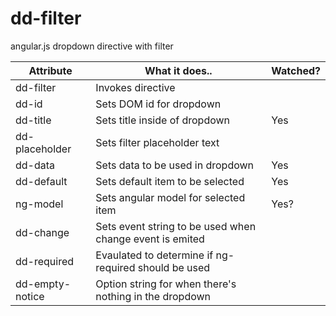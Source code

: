 dd-filter
=========

angular.js dropdown directive with filter


Attribute       | What it does..  											| Watched?
--------------  | --------------------------------------------------------- | ------------
dd-filter       | Invokes directive											|
dd-id           | Sets DOM id for dropdown									|
dd-title        | Sets title inside of dropdown 							| Yes
dd-placeholder  | Sets filter placeholder text 								|
dd-data         | Sets data to be used in dropdown 							| Yes
dd-default      | Sets default item to be selected 							| Yes
ng-model        | Sets angular model for selected item 						| Yes?
dd-change		| Sets event string to be used when change event is emited  |
dd-required     | Evaulated to determine if ng-required should be used      |
dd-empty-notice | Option string for when there's nothing in the dropdown    |
                                   